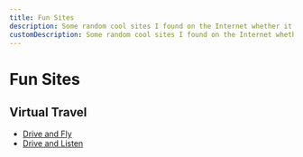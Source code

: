 ```yaml
---
title: Fun Sites
description: Some random cool sites I found on the Internet whether it be games, relaxation sites, or anything else.
customDescription: Some random cool sites I found on the Internet whether it be games, relaxation sites, or anything else. 
---
```

# Fun Sites

## Virtual Travel

- [Drive and Fly](https://www.driveandfly.com/)
- [Drive and Listen](https://driveandlisten.herokuapp.com/)